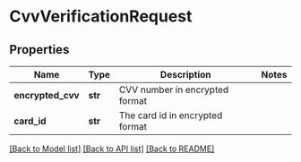 # CvvVerificationRequest

## Properties
Name | Type | Description | Notes
------------ | ------------- | ------------- | -------------
**encrypted_cvv** | **str** | CVV number in encrypted format | 
**card_id** | **str** | The card id in encrypted format | 

[[Back to Model list]](../README.md#documentation-for-models) [[Back to API list]](../README.md#documentation-for-api-endpoints) [[Back to README]](../README.md)

